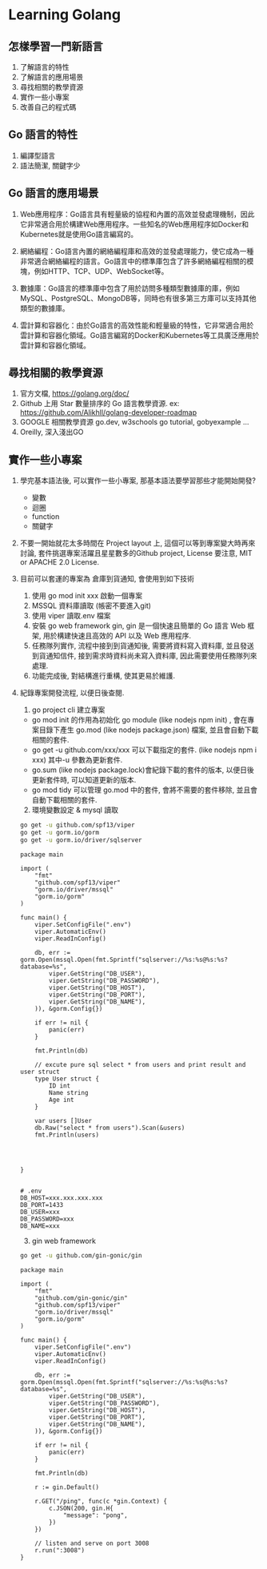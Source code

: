 # Learning Golang

## 怎樣學習一門新語言

1. 了解語言的特性
2. 了解語言的應用場景
3. 尋找相關的教學資源
4. 實作一些小專案
5. 改善自己的程式碼

## Go 語言的特性

1. 編譯型語言
2. 語法簡潔, 關鍵字少

## Go 語言的應用場景

1. Web應用程序：Go語言具有輕量級的協程和內置的高效並發處理機制，因此它非常適合用於構建Web應用程序。一些知名的Web應用程序如Docker和Kubernetes就是使用Go語言編寫的。

2. 網絡編程：Go語言內置的網絡編程庫和高效的並發處理能力，使它成為一種非常適合網絡編程的語言。Go語言中的標準庫包含了許多網絡編程相關的模塊，例如HTTP、TCP、UDP、WebSocket等。

3. 數據庫：Go語言的標準庫中包含了用於訪問多種類型數據庫的庫，例如MySQL、PostgreSQL、MongoDB等，同時也有很多第三方庫可以支持其他類型的數據庫。

4. 雲計算和容器化：由於Go語言的高效性能和輕量級的特性，它非常適合用於雲計算和容器化領域。Go語言編寫的Docker和Kubernetes等工具廣泛應用於雲計算和容器化領域。

## 尋找相關的教學資源

1. 官方文檔, https://golang.org/doc/
2. Github 上用 Star 數量排序的 Go 語言教學資源. ex: https://github.com/Alikhll/golang-developer-roadmap
3. GOOGLE 相關教學資源 go.dev, w3schools go tutorial, gobyexample ...
4. Oreilly, 深入淺出GO

## 實作一些小專案

1. 學完基本語法後, 可以實作一些小專案, 那基本語法要學習那些才能開始開發?
   - 變數
   - 迴圈
   - function
   - 關鍵字

2. 不要一開始就花太多時間在 Project layout 上, 這個可以等到專案變大時再來討論, 套件挑選專案活躍且星星數多的Github project, License 要注意, MIT or APACHE 2.0 License.



4. 目前可以套運的專案為 倉庫到貨通知, 會使用到如下技術
   1. 使用 go mod init xxx 啟動一個專案
   2. MSSQL 資料庫讀取 (帳密不要進入git)
   3. 使用 viper 讀取.env 檔案
   4. 安裝 go web framework gin, gin 是一個快速且簡單的 Go 語言 Web 框架, 用於構建快速且高效的 API 以及 Web 應用程序.
   5. 任務隊列實作, 流程中接到到貨通知後, 需要將資料寫入資料庫, 並且發送到貨通知信件, 接到需求時資料尚未寫入資料庫, 因此需要使用任務隊列來處理.
   6. 功能完成後, 對結構進行重構, 使其更易於維護.

5. 紀錄專案開發流程, 以便日後查閱.
   1. go project cli 建立專案
    - go mod init 的作用為初始化 go module (like nodejs npm init) , 會在專案目錄下產生 go.mod (like nodejs package.json) 檔案, 並且會自動下載相關的套件.
    - go get -u github.com/xxx/xxx 可以下載指定的套件. (like nodejs npm i xxx) 其中-u 參數為更新套件.
    - go.sum (like nodejs package.lock)會紀錄下載的套件的版本, 以便日後更新套件時, 可以知道更新的版本.
    - go mod tidy 可以管理 go.mod 中的套件, 會將不需要的套件移除, 並且會自動下載相關的套件.

   2. 環境變數設定 & mysql 讀取

    ```bash
    go get -u github.com/spf13/viper
    go get -u gorm.io/gorm
    go get -u gorm.io/driver/sqlserver
    ```

    ```golang
    package main

    import (
    	"fmt"
    	"github.com/spf13/viper"
        "gorm.io/driver/mssql"
        "gorm.io/gorm"
    )

    func main() {
    	viper.SetConfigFile(".env")
    	viper.AutomaticEnv()
    	viper.ReadInConfig()

    	db, err := gorm.Open(mssql.Open(fmt.Sprintf("sqlserver://%s:%s@%s:%s?database=%s",
    		viper.GetString("DB_USER"),
    		viper.GetString("DB_PASSWORD"),
    		viper.GetString("DB_HOST"),
    		viper.GetString("DB_PORT"),
    		viper.GetString("DB_NAME"),
    	)), &gorm.Config{})

    	if err != nil {
    		panic(err)
    	}

    	fmt.Println(db)

        // excute pure sql select * from users and print result and user struct
        type User struct {
            ID int
            Name string
            Age int
        }

        var users []User
        db.Raw("select * from users").Scan(&users)
        fmt.Println(users)




    }

    
    ```


    ```env
    # .env
    DB_HOST=xxx.xxx.xxx.xxx
    DB_PORT=1433
    DB_USER=xxx
    DB_PASSWORD=xxx
    DB_NAME=xxx
    ```

    3. gin web framework
    
     ```bash
    go get -u github.com/gin-gonic/gin
    ```

    ```golang
    package main

    import (
    	"fmt"
    	"github.com/gin-gonic/gin"
    	"github.com/spf13/viper"
    	"gorm.io/driver/mssql"
    	"gorm.io/gorm"
    )

    func main() {
    	viper.SetConfigFile(".env")
    	viper.AutomaticEnv()
    	viper.ReadInConfig()

    	db, err := gorm.Open(mssql.Open(fmt.Sprintf("sqlserver://%s:%s@%s:%s?database=%s",
    		viper.GetString("DB_USER"),
    		viper.GetString("DB_PASSWORD"),
    		viper.GetString("DB_HOST"),
    		viper.GetString("DB_PORT"),
    		viper.GetString("DB_NAME"),
    	)), &gorm.Config{})

    	if err != nil {
    		panic(err)
    	}

    	fmt.Println(db)

    	r := gin.Default()

    	r.GET("/ping", func(c *gin.Context) {
    		c.JSON(200, gin.H{
    			"message": "pong",
    		})
    	})

        // listen and serve on port 3008
        r.run(":3008")
    }
    ```
